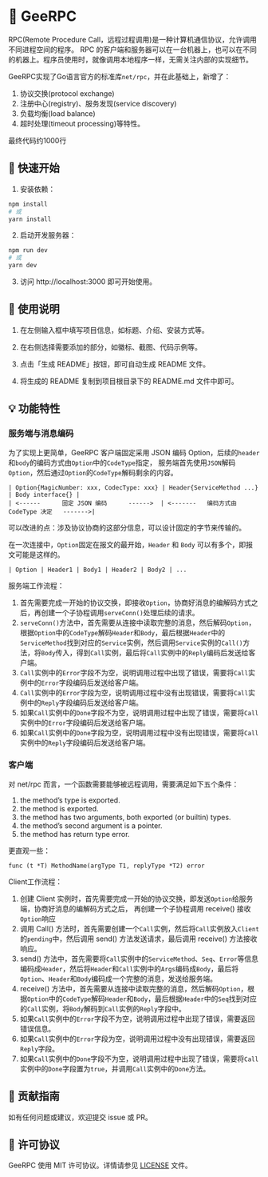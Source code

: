 # 📝 GeeRPC

RPC(Remote Procedure Call，远程过程调用)是一种计算机通信协议，允许调用不同进程空间的程序。
RPC 的客户端和服务器可以在一台机器上，也可以在不同的机器上。程序员使用时，就像调用本地程序一样，无需关注内部的实现细节。

GeeRPC实现了Go语言官方的标准库`net/rpc`，并在此基础上，新增了：
1. 协议交换(protocol exchange)
2. 注册中心(registry)、服务发现(service discovery)
3. 负载均衡(load balance)
4. 超时处理(timeout processing)等特性。

最终代码约1000行

## 🚀 快速开始

1. 安装依赖：

```bash
npm install
# 或
yarn install
```

2. 启动开发服务器：

```bash
npm run dev
# 或
yarn dev
```

3. 访问 http://localhost:3000 即可开始使用。

## 📖 使用说明

1. 在左侧输入框中填写项目信息，如标题、介绍、安装方式等。

2. 在右侧选择需要添加的部分，如徽标、截图、代码示例等。

3. 点击「生成 README」按钮，即可自动生成 README 文件。

4. 将生成的 README 复制到项目根目录下的 README.md 文件中即可。

## 💡 功能特性
### 服务端与消息编码
为了实现上更简单，GeeRPC 客户端固定采用 JSON 编码 Option，后续的`header`和`body`的编码方式由`Option`中的`CodeType`指定，
服务端首先使用`JSON`解码`Option`，然后通过`Option`的`CodeType`解码剩余的内容。

```
| Option{MagicNumber: xxx, CodecType: xxx} | Header{ServiceMethod ...} | Body interface{} |
| <------      固定 JSON 编码      ------>  | <-------   编码方式由 CodeType 决定   ------->|
```
可以改进的点：涉及协议协商的这部分信息，可以设计固定的字节来传输的。

在一次连接中，`Option`固定在报文的最开始，`Header` 和 `Body` 可以有多个，即报文可能是这样的。
```
| Option | Header1 | Body1 | Header2 | Body2 | ...
```

服务端工作流程：
1. 首先需要完成一开始的协议交换，即接收`Option`，协商好消息的编解码方式之后，再创建一个子协程调用`serveConn()`处理后续的请求。
2. `serveConn()`方法中，首先需要从连接中读取完整的消息，然后解码`Option`，根据`Option`中的`CodeType`解码`Header`和`Body`，最后根据`Header`中的`ServiceMethod`找到对应的`Service`实例，然后调用`Service`实例的`Call()`方法，将`Body`传入，得到`Call`实例，最后将`Call`实例中的`Reply`编码后发送给客户端。
3. `Call`实例中的`Error`字段不为空，说明调用过程中出现了错误，需要将`Call`实例中的`Error`字段编码后发送给客户端。
4. `Call`实例中的`Error`字段为空，说明调用过程中没有出现错误，需要将`Call`实例中的`Reply`字段编码后发送给客户端。
5. 如果`Call`实例中的`Done`字段不为空，说明调用过程中出现了错误，需要将`Call`实例中的`Error`字段编码后发送给客户端。
6. 如果`Call`实例中的`Done`字段为空，说明调用过程中没有出现错误，需要将`Call`实例中的`Reply`字段编码后发送给客户端。

### 客户端

对 net/rpc 而言，一个函数需要能够被远程调用，需要满足如下五个条件：
1. the method’s type is exported.
2. the method is exported.
3. the method has two arguments, both exported (or builtin) types.
4. the method’s second argument is a pointer.
5. the method has return type error.

更直观一些：
```
func (t *T) MethodName(argType T1, replyType *T2) error
```

Client工作流程：
1. 创建 Client 实例时，首先需要完成一开始的协议交换，即发送`Option`给服务端，协商好消息的编解码方式之后， 再创建一个子协程调用 receive() 接收`Option`响应
2. 调用 Call() 方法时，首先需要创建一个`Call`实例，然后将`Call`实例放入`Client`的`pending`中，然后调用 send() 方法发送请求，最后调用 receive() 方法接收响应。
3. send() 方法中，首先需要将`Call`实例中的`ServiceMethod`、`Seq`、`Error`等信息编码成`Header`，然后将`Header`和`Call`实例中的`Args`编码成`Body`，最后将`Option`、`Header`和`Body`编码成一个完整的消息，发送给服务端。
4. receive() 方法中，首先需要从连接中读取完整的消息，然后解码`Option`，根据`Option`中的`CodeType`解码`Header`和`Body`，最后根据`Header`中的`Seq`找到对应的`Call`实例，将`Body`解码到`Call`实例的`Reply`字段中。
5. 如果`Call`实例中的`Error`字段不为空，说明调用过程中出现了错误，需要返回错误信息。
6. 如果`Call`实例中的`Error`字段为空，说明调用过程中没有出现错误，需要返回`Reply`字段。
7. 如果`Call`实例中的`Done`字段不为空，说明调用过程中出现了错误，需要将`Call`实例中的`Done`字段置为`true`，并调用`Call`实例中的`Done`方法。

## 🤝 贡献指南

如有任何问题或建议，欢迎提交 issue 或 PR。

## 📄 许可协议

GeeRPC 使用 MIT 许可协议。详情请参见 [LICENSE](./LICENSE) 文件。